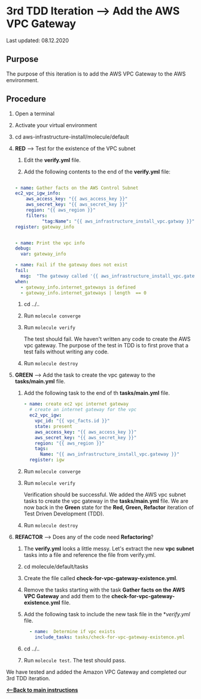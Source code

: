 # 3rd TDD Iteration --> Add the AWS VPC Gateway

Last updated: 08.12.2020

## Purpose

The purpose of this iteration is to add the AWS VPC Gateway to the AWS environment.

## Procedure

1. Open a terminal
2. Activate your virtual environment
1. cd aws-infrastructure-install/molecule/default


1. **RED** --> Test for the existence of the VPC subnet
    
    1. Edit the **verify.yml** file.
    
    1. Add the following contents to the end of the **verify.yml** file:
    
      ```yaml

    - name: Gather facts on the AWS Control Subnet
      ec2_vpc_igw_info:
          aws_access_key: "{{ aws_access_key }}"
          aws_secret_key: "{{ aws_secret_key }}"
          region: "{{ aws_region }}"
          filters:
                "tag:Name": "{{ aws_infrastructure_install_vpc.gatway }}"
      register: gateway_info


    - name: Print the vpc info
      debug:
        var: gateway_info

    - name: Fail if the gateway does not exist
      fail:
        msg:  "The gateway called '{{ aws_infrastructure_install_vpc.gateway  }}' does not exist."
      when:
        - gateway_info.internet_gateways is defined
        - gateway_info.internet_gateways | length  == 0

 
      ``` 
         
      1. cd ../..
      1. Run `molecule converge`
      1. Run `molecule verify`
    
            The test should fail.  We haven't written any
            code to create the AWS vpc gateway.
            The purpose of the test in TDD is to
            first prove that a test fails without writing any
            code.
      1. Run `molecule destroy`

1. **GREEN** --> Add the task to create the vpc gateway to the **tasks/main.yml** file.
    1. Add the following task to the end of th **tasks/main.yml** file.
        
        ```yaml
        - name: create ec2 vpc internet gateway
          # create an internet gateway for the vpc
          ec2_vpc_igw:
            vpc_id: "{{ vpc_facts.id }}"
            state: present
            aws_access_key: "{{ aws_access_key }}"
            aws_secret_key: "{{ aws_secret_key }}"
            region: "{{ aws_region }}"
            tags:
              Name: "{{ aws_infrastructure_install_vpc.gateway }}"
          register: igw
        ```
            
      1. Run `molecule converge`
      1. Run `molecule verify`
        
            Verification should be successful.  We added the AWS vpc subnet tasks to
            create the vpc gateway in the
            **tasks/main.yml** file.  We are now
            back in the **Green** state for the
            **Red, Green, Refactor** iteration of Test
            Driven Development (TDD).
      1. Run `molecule destroy`
      
1. **REFACTOR** --> Does any of the code need **Refactoring**?

    1. The **verify.yml** looks a little messy.  Let's extract the new **vpc subnet**
        tasks into a file and reference the file from verify.yml.
    1. cd molecule/default/tasks
    1. Create the file called **check-for-vpc-gateway-existence.yml**.
    1. Remove the tasks starting with the task **Gather facts on the AWS VPC Gateway**
    and add them to the **check-for-vpc-gateway-existence.yml** file.
    1. Add the following task to include the new task file in the **verify.yml* file.
    
          ```yaml
            - name:  Determine if vpc exists
              include_tasks: tasks/check-for-vpc-gateway-existence.yml
         ``` 
    
    1. cd ../..
    1. Run `molecule test`.  The test should pass.

We have tested and added the Amazon VPC Gateway and completed our 3rd TDD iteration.

[**<--Back to main instructions**](../readme.md#3rdTDD)